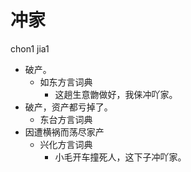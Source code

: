 





# 冲家
chon1 jia1
+ 破产。
  * 如东方言词典
    - 这趟生意朆做好，我俫冲吖家。
+ 破产，资产都亏掉了。
  * 东台方言词典
+ 因遭横祸而荡尽家产
  * 兴化方言词典
    - 小毛开车撞死人，这下子冲吖家。
